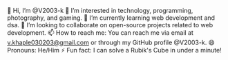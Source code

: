 👋 Hi, I’m @V2003-k
👀 I’m interested in technology, programming, photography, and gaming.
🌱 I’m currently learning web development and dsa.
💞️ I’m looking to collaborate on open-source projects related to web development.
📫 How to reach me: You can reach me via email at v.khaple030203@gmail.com or through my GitHub profile @V2003-k.
😄 Pronouns: He/Him
⚡ Fun fact: I can solve a Rubik's Cube in under a minute!
<!---
V2003-k/V2003-k is a ✨ special ✨ repository because its `README.md` (this file) appears on your GitHub profile.
You can click the Preview link to take a look at your changes.
--->
